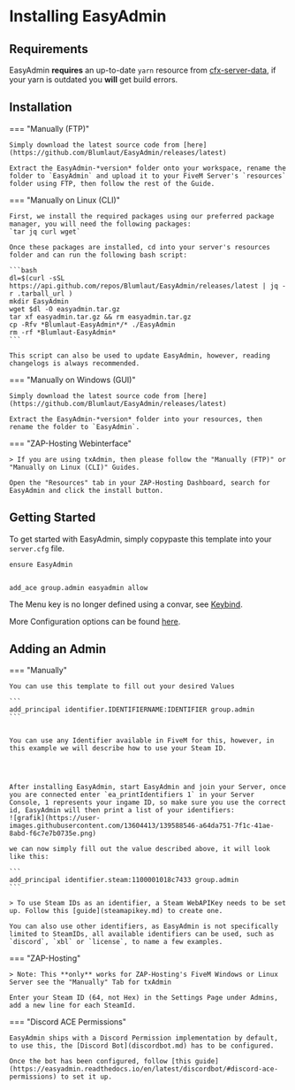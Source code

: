 
# Installing EasyAdmin


## Requirements

EasyAdmin **requires** an up-to-date `yarn` resource from [cfx-server-data](https://github.com/citizenfx/cfx-server-data), if your yarn is outdated you **will** get build errors.

## Installation

=== "Manually (FTP)"

	Simply download the latest source code from [here](https://github.com/Blumlaut/EasyAdmin/releases/latest)

	Extract the EasyAdmin-*version* folder onto your workspace, rename the folder to `EasyAdmin` and upload it to your FiveM Server's `resources` folder using FTP, then follow the rest of the Guide.

=== "Manually on Linux (CLI)"

	First, we install the required packages using our preferred package manager, you will need the following packages:
	`tar jq curl wget`

	Once these packages are installed, cd into your server's resources folder and can run the following bash script:

	```bash
	dl=$(curl -sSL https://api.github.com/repos/Blumlaut/EasyAdmin/releases/latest | jq -r .tarball_url )
	mkdir EasyAdmin
	wget $dl -O easyadmin.tar.gz
	tar xf easyadmin.tar.gz && rm easyadmin.tar.gz
	cp -Rfv *Blumlaut-EasyAdmin*/* ./EasyAdmin
	rm -rf *Blumlaut-EasyAdmin*
	```

	This script can also be used to update EasyAdmin, however, reading changelogs is always recommended.


=== "Manually on Windows (GUI)"

	Simply download the latest source code from [here](https://github.com/Blumlaut/EasyAdmin/releases/latest)

	Extract the EasyAdmin-*version* folder into your resources, then rename the folder to `EasyAdmin`.



=== "ZAP-Hosting Webinterface"
	
	> If you are using txAdmin, then please follow the "Manually (FTP)" or "Manually on Linux (CLI)" Guides.

	Open the "Resources" tab in your ZAP-Hosting Dashboard, search for EasyAdmin and click the install button.



## Getting Started

To get started with EasyAdmin, simply copypaste this template into your `server.cfg` file.

```
ensure EasyAdmin


add_ace group.admin easyadmin allow
```

The Menu key is no longer defined using a convar, see [Keybind](keybind.md).

More Configuration options can be found [here](config.md).


## Adding an Admin


=== "Manually"

	You can use this template to fill out your desired Values

	```
	add_principal identifier.IDENTIFIERNAME:IDENTIFIER group.admin
	```


	You can use any Identifier available in FiveM for this, however, in this example we will describe how to use your Steam ID.




	After installing EasyAdmin, start EasyAdmin and join your Server, once you are connected enter `ea_printIdentifiers 1` in your Server Console, 1 represents your ingame ID, so make sure you use the correct id, EasyAdmin will then print a list of your identifiers:
	![grafik](https://user-images.githubusercontent.com/13604413/139588546-a64da751-7f1c-41ae-8abd-f6c7e7b0735e.png)

	we can now simply fill out the value described above, it will look like this:

	```
	add_principal identifier.steam:1100001018c7433 group.admin
	```

	> To use Steam IDs as an identifier, a Steam WebAPIKey needs to be set up. Follow this [guide](steamapikey.md) to create one.

	You can also use other identifiers, as EasyAdmin is not specifically limited to SteamIDs, all available identifiers can be used, such as `discord`, `xbl` or `license`, to name a few examples.

=== "ZAP-Hosting"

    > Note: This **only** works for ZAP-Hosting's FiveM Windows or Linux Server see the "Manually" Tab for txAdmin
    
    Enter your Steam ID (64, not Hex) in the Settings Page under Admins, add a new line for each SteamId.

=== "Discord ACE Permissions"

	EasyAdmin ships with a Discord Permission implementation by default, to use this, the [Discord Bot](discordbot.md) has to be configured.

	Once the bot has been configured, follow [this guide](https://easyadmin.readthedocs.io/en/latest/discordbot/#discord-ace-permissions) to set it up.
